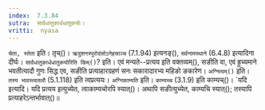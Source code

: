 ```yaml
---
index:  7.3.84
sutra:  सार्वधातुकार्धधातुकयोः।
vritti:  nyasa
---
```


`चेता, स्तेता` इति। तृच्()। `ऋदुशनस्पुरोदंसोऽनेहसाञ्च` (7.1.94) इत्यनङ्(), `सर्वनामस्थाने` (6.4.8) इत्यादिना दीर्घः। 
`सार्वधातुकार्धधातुकयोरिति किम्()`? इति। एवं मन्यते--प्रत्यय इति वक्तव्यम्(), सङीति वा, एवं ह्रुच्यमाने भवतीत्यादौ गुणः सिद्ध एव, सङीति प्रत्याहारग्रहणं सनः सकारादारभ्य महिङो ङकारेण। `अग्नित्वम्()` इति। `तस्य भावस्त्वतलौ` (5.1.118) इति त्वप्रत्ययः। `अग्निकाम्यति` इति। `काम्यच्च` (3.1.9) इति काम्यच्()। `यदि इत्यादि। यदि प्रत्यय इत्युच्येत, त्वाकाम्यचोरपि स्यात्()। अथापि सङीत्युच्येत, काम्यचि स्यात्(); तस्यापि प्रत्याहरेऽन्तर्भावात्()॥

